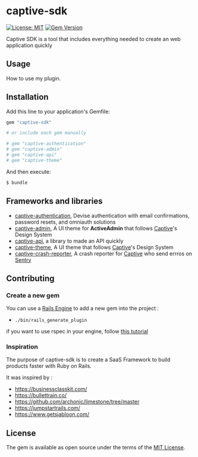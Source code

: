 # captive-sdk

[![License: MIT](https://img.shields.io/badge/License-MIT-yellow.svg)](https://opensource.org/licenses/MIT)
[![Gem Version](https://img.shields.io/gem/v/captive-sdk.svg)](https://rubygems.org/gems/captive-sdk)

Captive SDK is a tool that includes everything needed to create an web application quickly

## Usage
How to use my plugin.

## Installation
Add this line to your application's Gemfile:

```ruby
gem "captive-sdk"

# or include each gem manually

# gem "captive-authentication"
# gem "captive-admin"
# gem "captive-api"
# gem "captive-theme"
```

And then execute:
```bash
$ bundle
```

## Frameworks and libraries

- [captive-authentication](https://github.com/Captive-Studio/captive-sdk/blob/main/captive-authentication/README.md), Devise authentication with email confirmations, password resets, and omniauth solutions
- [captive-admin](https://github.com/Captive-Studio/captive-sdk/blob/main/captive-admin/README.md), A UI theme for **ActiveAdmin** that follows [Captive](https://captive.fr)'s Design System
- [captive-api](https://github.com/Captive-Studio/captive-sdk/blob/main/captive-api/README.md), a library to made an API quickly
- [captive-theme](https://github.com/Captive-Studio/captive-sdk/blob/main/captive-theme/README.md), A UI theme that follows [Captive](https://captive.fr)'s Design System
- [captive-crash-reporter](https://github.com/Captive-Studio/captive-sdk/blob/main/captive-crash-reporter/README.md), A crash reporter for [Captive](https://captive.fr) who send errros on [Sentry](https://sentry.io/)


## Contributing

### Create a new gem

You can use a [Rails Engine](https://guides.rubyonrails.org/engines.html) to add a new gem into the project :

- `./bin/rails_generate_plugin`

if you want to use rspec in your engine, follow [this tutorial](https://www.hocnest.com/blog/testing-an-engine-with-rspec/)

### Inspiration

The purpose of captive-sdk is to create a SaaS Framework to build products faster with Ruby on Rails.

It was inspired by :

- https://businessclasskit.com/
- https://bullettrain.co/
- https://github.com/archonic/limestone/tree/master
- https://jumpstartrails.com/
- https://www.getsjabloon.com/

## License
The gem is available as open source under the terms of the [MIT License](https://opensource.org/licenses/MIT).
